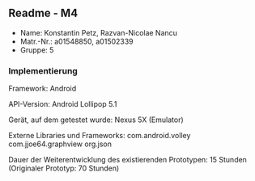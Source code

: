 ## Readme - M4

* Name: 	Konstantin Petz, Razvan-Nicolae Nancu
* Matr.-Nr.:	a01548850, a01502339
* Gruppe:	5


### Implementierung

Framework:	Android

API-Version:	Android Lollipop 5.1

Gerät, auf dem getestet wurde:
Nexus 5X (Emulator)

Externe Libraries und Frameworks:
com.android.volley
com.jjoe64.graphview
org.json

Dauer der Weiterentwicklung des existierenden Prototypen:
15 Stunden 
(Originaler Prototyp: 70 Stunden)
